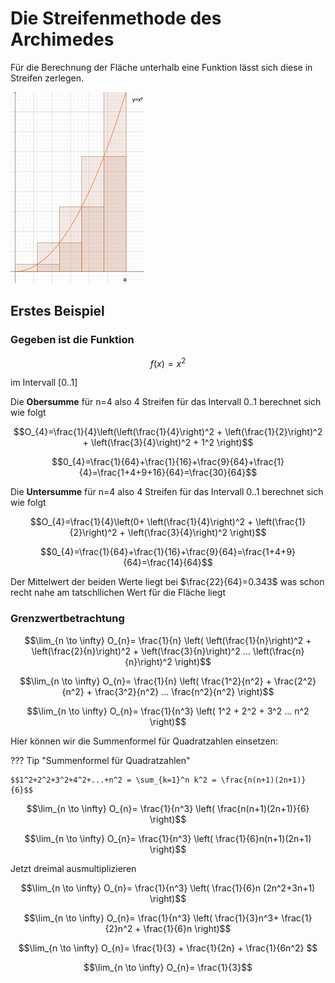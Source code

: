 # Die Streifenmethode des Archimedes

Für die Berechnung der Fläche unterhalb eine Funktion lässt sich diese in Streifen zerlegen.

![streifenmethode.png](streifenmethode.png)

## Erstes Beispiel

### Gegeben ist die Funktion

$$f(x)=x^2$$

im Intervall [0..1]

Die __Obersumme__ für n=4 also 4 Streifen für das Intervall 0..1 berechnet sich wie folgt

$$O_{4}=\frac{1}{4}\left(\left(\frac{1}{4}\right)^2 + \left(\frac{1}{2}\right)^2 + \left(\frac{3}{4}\right)^2 + 1^2 \right)$$

$$0_{4}=\frac{1}{64}+\frac{1}{16}+\frac{9}{64}+\frac{1}{4}=\frac{1+4+9+16}{64}=\frac{30}{64}$$

Die __Untersumme__ für n=4 also 4 Streifen für das Intervall 0..1 berechnet sich wie folgt

$$O_{4}=\frac{1}{4}\left(0+ \left(\frac{1}{4}\right)^2 + \left(\frac{1}{2}\right)^2 + \left(\frac{3}{4}\right)^2 \right)$$

$$0_{4}=\frac{1}{64}+\frac{1}{16}+\frac{9}{64}=\frac{1+4+9}{64}=\frac{14}{64}$$

Der Mittelwert der beiden Werte liegt bei $\frac{22}{64}=0.343$ was schon recht nahe am tatschllichen Wert für die Fläche liegt

### Grenzwertbetrachtung

$$\lim_{n \to \infty} O_{n}= \frac{1}{n} \left( \left(\frac{1}{n}\right)^2 + \left(\frac{2}{n}\right)^2 + \left(\frac{3}{n}\right)^2 ... \left(\frac{n}{n}\right)^2 \right)$$

$$\lim_{n \to \infty} O_{n}= \frac{1}{n} \left( \frac{1^2}{n^2} + \frac{2^2}{n^2} + \frac{3^2}{n^2} ... \frac{n^2}{n^2} \right)$$

$$\lim_{n \to \infty} O_{n}= \frac{1}{n^3} \left( 1^2 + 2^2 + 3^2 ... n^2 \right)$$

Hier können wir die Summenformel für Quadratzahlen einsetzen:

??? Tip "Summenformel für Quadratzahlen"

    $$1^2+2^2+3^2+4^2+...+n^2 = \sum_{k=1}^n k^2 = \frac{n(n+1)(2n+1)}{6}$$

$$\lim_{n \to \infty} O_{n}= \frac{1}{n^3} \left( \frac{n(n+1)(2n+1)}{6} \right)$$

$$\lim_{n \to \infty} O_{n}= \frac{1}{n^3} \left( \frac{1}{6}n(n+1)(2n+1) \right)$$

Jetzt dreimal ausmultiplizieren

$$\lim_{n \to \infty} O_{n}= \frac{1}{n^3} \left( \frac{1}{6}n (2n^2+3n+1) \right)$$

$$\lim_{n \to \infty} O_{n}= \frac{1}{n^3} \left( \frac{1}{3}n^3+ \frac{1}{2}n^2 + \frac{1}{6}n \right)$$

$$\lim_{n \to \infty} O_{n}= \frac{1}{3} + \frac{1}{2n} + \frac{1}{6n^2} $$

$$\lim_{n \to \infty} O_{n}= \frac{1}{3}$$

